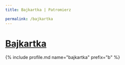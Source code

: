 ```yaml
---
title: Bajkartka | Patromierz

permalink: /bajkartka
---
```


# [Bajkartka](https://patronite.pl/bajkartka)

{% include profile.md name="bajkartka" prefix="b" %}
